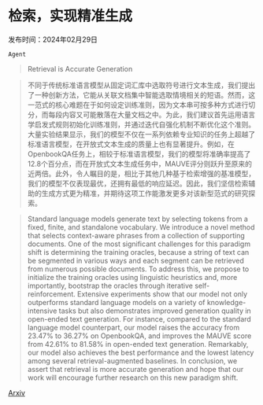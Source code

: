 # 检索，实现精准生成

发布时间：2024年02月29日

`Agent`

> Retrieval is Accurate Generation

> 不同于传统标准语言模型从固定词汇库中选取符号进行文本生成，我们提出了一种创新方法，它能从关联文档集中智能选取情境相关的短语。然而，这一范式的核心难题在于如何设定训练准则，因为文本串可按多种方式进行切分，而每段内容又可能散落在大量文档之中。为此，我们建议首先运用语言学启发式规则初始化训练准则，并通过迭代自强化机制不断优化这个准则。大量实验结果显示，我们的模型不仅在一系列依赖专业知识的任务上超越了标准语言模型，在开放式文本生成的质量上也有显著提升。例如，在OpenbookQA任务上，相较于标准语言模型，我们的模型将准确率提高了12.8个百分点，而在开放式文本生成任务中，MAUVE评分则跃升至原来的近两倍。此外，令人瞩目的是，相比于其他几种基于检索增强的基准模型，我们的模型不仅表现最优，还拥有最低的响应延迟。因此，我们坚信检索辅助的生成方式更为精准，并期待这项工作能激发更多对该新型范式的研究探索。

> Standard language models generate text by selecting tokens from a fixed, finite, and standalone vocabulary. We introduce a novel method that selects context-aware phrases from a collection of supporting documents. One of the most significant challenges for this paradigm shift is determining the training oracles, because a string of text can be segmented in various ways and each segment can be retrieved from numerous possible documents. To address this, we propose to initialize the training oracles using linguistic heuristics and, more importantly, bootstrap the oracles through iterative self-reinforcement. Extensive experiments show that our model not only outperforms standard language models on a variety of knowledge-intensive tasks but also demonstrates improved generation quality in open-ended text generation. For instance, compared to the standard language model counterpart, our model raises the accuracy from 23.47% to 36.27% on OpenbookQA, and improves the MAUVE score from 42.61% to 81.58% in open-ended text generation. Remarkably, our model also achieves the best performance and the lowest latency among several retrieval-augmented baselines. In conclusion, we assert that retrieval is more accurate generation and hope that our work will encourage further research on this new paradigm shift.

[Arxiv](https://arxiv.org/abs/2402.17532)